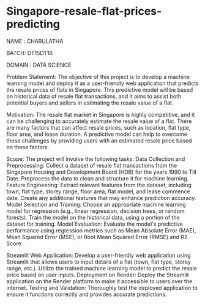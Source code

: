 # Singapore-resale-flat-prices-predicting

NAME : CHARULATHA

BATCH: DT15DT16

DOMAIN : DATA SCIENCE

Problem Statement: The objective of this project is to develop a machine learning model and deploy it as a user-friendly web application that predicts the resale prices of flats in Singapore. This predictive model will be based on historical data of resale flat transactions, and it aims to assist both potential buyers and sellers in estimating the resale value of a flat.

Motivation: The resale flat market in Singapore is highly competitive, and it can be challenging to accurately estimate the resale value of a flat. There are many factors that can affect resale prices, such as location, flat type, floor area, and lease duration. A predictive model can help to overcome these challenges by providing users with an estimated resale price based on these factors.

Scope: The project will involve the following tasks: Data Collection and Preprocessing: Collect a dataset of resale flat transactions from the Singapore Housing and Development Board (HDB) for the years 1990 to Till Date. Preprocess the data to clean and structure it for machine learning. Feature Engineering: Extract relevant features from the dataset, including town, flat type, storey range, floor area, flat model, and lease commence date. Create any additional features that may enhance prediction accuracy. Model Selection and Training: Choose an appropriate machine learning model for regression (e.g., linear regression, decision trees, or random forests). Train the model on the historical data, using a portion of the dataset for training. Model Evaluation: Evaluate the model's predictive performance using regression metrics such as Mean Absolute Error (MAE), Mean Squared Error (MSE), or Root Mean Squared Error (RMSE) and R2 Score.

Streamlit Web Application: Develop a user-friendly web application using Streamlit that allows users to input details of a flat (town, flat type, storey range, etc.). Utilize the trained machine learning model to predict the resale price based on user inputs. Deployment on Render: Deploy the Streamlit application on the Render platform to make it accessible to users over the internet. Testing and Validation: Thoroughly test the deployed application to ensure it functions correctly and provides accurate predictions.
